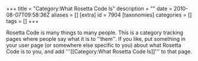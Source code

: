 +++
title = "Category:What Rosetta Code Is"
description = ""
date = 2010-08-07T09:58:36Z
aliases = []
[extra]
id = 7904
[taxonomies]
categories = []
tags = []
+++

Rosetta Code is many things to many people. This is a category tracking pages where people say what it is to ''them''. If you like, put something in your user page (or somewhere else specific to you) about what Rosetta Code is to you, and add '''<nowiki>[[Category:What Rosetta Code Is]]</nowiki>''' to that page.
